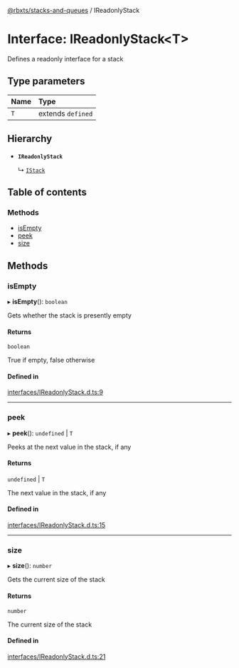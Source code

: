 [@rbxts/stacks-and-queues](../README.md) / IReadonlyStack

# Interface: IReadonlyStack<T\>

Defines a readonly interface for a stack

## Type parameters

| Name | Type |
| :------ | :------ |
| `T` | extends `defined` |

## Hierarchy

- **`IReadonlyStack`**

  ↳ [`IStack`](IStack.md)

## Table of contents

### Methods

- [isEmpty](IReadonlyStack.md#isempty)
- [peek](IReadonlyStack.md#peek)
- [size](IReadonlyStack.md#size)

## Methods

### isEmpty

▸ **isEmpty**(): `boolean`

Gets whether the stack is presently empty

#### Returns

`boolean`

True if empty, false otherwise

#### Defined in

[interfaces/IReadonlyStack.d.ts:9](https://github.com/Bytebit-Org/roblox-StacksAndQueues/blob/dd612ca/src/interfaces/IReadonlyStack.d.ts#L9)

___

### peek

▸ **peek**(): `undefined` \| `T`

Peeks at the next value in the stack, if any

#### Returns

`undefined` \| `T`

The next value in the stack, if any

#### Defined in

[interfaces/IReadonlyStack.d.ts:15](https://github.com/Bytebit-Org/roblox-StacksAndQueues/blob/dd612ca/src/interfaces/IReadonlyStack.d.ts#L15)

___

### size

▸ **size**(): `number`

Gets the current size of the stack

#### Returns

`number`

The current size of the stack

#### Defined in

[interfaces/IReadonlyStack.d.ts:21](https://github.com/Bytebit-Org/roblox-StacksAndQueues/blob/dd612ca/src/interfaces/IReadonlyStack.d.ts#L21)
